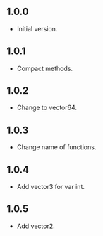 ## 1.0.0

- Initial version.

## 1.0.1

- Compact methods.

## 1.0.2

- Change to vector64.

## 1.0.3

- Change name of functions.

## 1.0.4

- Add vector3 for var int.

## 1.0.5

- Add vector2.
